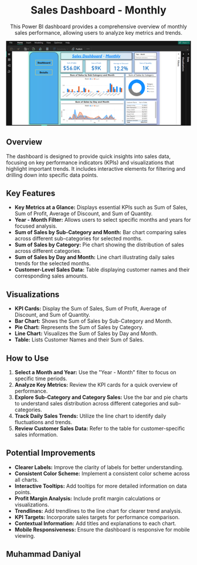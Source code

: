 <h1 align="center">Sales Dashboard - Monthly</h1>

<p align="center">
  This Power BI dashboard provides a comprehensive overview of monthly sales performance, allowing users to analyze key metrics and trends.
</p>

<p align="center">
  <img src="Sales_Dashboard.png" alt="Sales Dashboard - Monthly" width="800">
</p>

<h2>Overview</h2>

<p>
  The dashboard is designed to provide quick insights into sales data, focusing on key performance indicators (KPIs) and visualizations that highlight important trends. It includes interactive elements for filtering and drilling down into specific data points.
</p>

<h2>Key Features</h2>

<ul>
  <li><strong>Key Metrics at a Glance:</strong> Displays essential KPIs such as Sum of Sales, Sum of Profit, Average of Discount, and Sum of Quantity.</li>
  <li><strong>Year - Month Filter:</strong> Allows users to select specific months and years for focused analysis.</li>
  <li><strong>Sum of Sales by Sub-Category and Month:</strong> Bar chart comparing sales across different sub-categories for selected months.</li>
  <li><strong>Sum of Sales by Category:</strong> Pie chart showing the distribution of sales across different categories.</li>
  <li><strong>Sum of Sales by Day and Month:</strong> Line chart illustrating daily sales trends for the selected months.</li>
  <li><strong>Customer-Level Sales Data:</strong> Table displaying customer names and their corresponding sales amounts.</li>
</ul>

<h2>Visualizations</h2>

<ul>
  <li><strong>KPI Cards:</strong> Display the Sum of Sales, Sum of Profit, Average of Discount, and Sum of Quantity.</li>
  <li><strong>Bar Chart:</strong> Shows the Sum of Sales by Sub-Category and Month.</li>
  <li><strong>Pie Chart:</strong> Represents the Sum of Sales by Category.</li>
  <li><strong>Line Chart:</strong> Visualizes the Sum of Sales by Day and Month.</li>
  <li><strong>Table:</strong> Lists Customer Names and their Sum of Sales.</li>
</ul>

<h2>How to Use</h2>

<ol>
  <li><strong>Select a Month and Year:</strong> Use the "Year - Month" filter to focus on specific time periods.</li>
  <li><strong>Analyze Key Metrics:</strong> Review the KPI cards for a quick overview of performance.</li>
  <li><strong>Explore Sub-Category and Category Sales:</strong> Use the bar and pie charts to understand sales distribution across different categories and sub-categories.</li>
  <li><strong>Track Daily Sales Trends:</strong> Utilize the line chart to identify daily fluctuations and trends.</li>
  <li><strong>Review Customer Sales Data:</strong> Refer to the table for customer-specific sales information.</li>
</ol>

<h2>Potential Improvements</h2>

<ul>
  <li><strong>Clearer Labels:</strong> Improve the clarity of labels for better understanding.</li>
  <li><strong>Consistent Color Scheme:</strong> Implement a consistent color scheme across all charts.</li>
  <li><strong>Interactive Tooltips:</strong> Add tooltips for more detailed information on data points.</li>
  <li><strong>Profit Margin Analysis:</strong> Include profit margin calculations or visualizations.</li>
  <li><strong>Trendlines:</strong> Add trendlines to the line chart for clearer trend analysis.</li>
  <li><strong>KPI Targets:</strong> Incorporate sales targets for performance comparison.</li>
  <li><strong>Contextual Information:</strong> Add titles and explanations to each chart.</li>
  <li><strong>Mobile Responsiveness:</strong> Ensure the dashboard is responsive for mobile viewing.</li>
</ul>



<h2>Muhammad Daniyal</h2>

 
